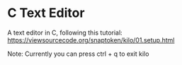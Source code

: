 # C Text Editor

A text editor in C, following this tutorial:
https://viewsourcecode.org/snaptoken/kilo/01.setup.html

Note: Currently you can press ctrl + q to exit kilo
